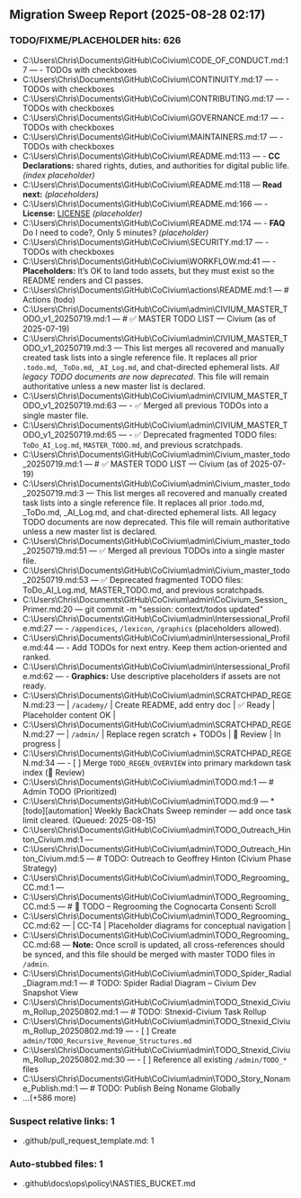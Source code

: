 ## Migration Sweep Report (2025-08-28 02:17)

### TODO/FIXME/PLACEHOLDER hits: 626
- C:\Users\Chris\Documents\GitHub\CoCivium\CODE_OF_CONDUCT.md:17 — - TODOs with checkboxes
- C:\Users\Chris\Documents\GitHub\CoCivium\CONTINUITY.md:17 — - TODOs with checkboxes
- C:\Users\Chris\Documents\GitHub\CoCivium\CONTRIBUTING.md:17 — - TODOs with checkboxes
- C:\Users\Chris\Documents\GitHub\CoCivium\GOVERNANCE.md:17 — - TODOs with checkboxes
- C:\Users\Chris\Documents\GitHub\CoCivium\MAINTAINERS.md:17 — - TODOs with checkboxes
- C:\Users\Chris\Documents\GitHub\CoCivium\README.md:113 — - **CC Declarations:** shared rights, duties, and authorities for digital public life. *(index placeholder)*
- C:\Users\Chris\Documents\GitHub\CoCivium\README.md:118 — **Read next:** *(placeholders)*
- C:\Users\Chris\Documents\GitHub\CoCivium\README.md:166 — - **License:** [LICENSE](./LICENSE) *(placeholder)*
- C:\Users\Chris\Documents\GitHub\CoCivium\README.md:174 — - **FAQ** Do I need to code?, Only 5 minutes? *(placeholder)*
- C:\Users\Chris\Documents\GitHub\CoCivium\SECURITY.md:17 — - TODOs with checkboxes
- C:\Users\Chris\Documents\GitHub\CoCivium\WORKFLOW.md:41 — - **Placeholders:** It’s OK to land todo assets, but they must exist so the README renders and CI passes.
- C:\Users\Chris\Documents\GitHub\CoCivium\actions\README.md:1 — # Actions (todo)
- C:\Users\Chris\Documents\GitHub\CoCivium\admin\CIVIUM_MASTER_TODO_v1_20250719.md:1 — # ✅ MASTER TODO LIST — Civium (as of 2025-07-19)
- C:\Users\Chris\Documents\GitHub\CoCivium\admin\CIVIUM_MASTER_TODO_v1_20250719.md:3 — This list merges all recovered and manually created task lists into a single reference file. It replaces all prior `.todo.md`, `_ToDo.md`, `_AI_Log.md`, and chat-directed ephemeral lists. *All legacy TODO documents are now deprecated.* This file will remain authoritative unless a new master list is declared.
- C:\Users\Chris\Documents\GitHub\CoCivium\admin\CIVIUM_MASTER_TODO_v1_20250719.md:63 — - ✅ Merged all previous TODOs into a single master file.
- C:\Users\Chris\Documents\GitHub\CoCivium\admin\CIVIUM_MASTER_TODO_v1_20250719.md:65 — - ✅ Deprecated fragmented TODO files: `ToDo_AI_Log.md`, `MASTER_TODO.md`, and previous scratchpads.
- C:\Users\Chris\Documents\GitHub\CoCivium\admin\Civium_master_todo_20250719.md:1 — # ✅ MASTER TODO LIST — Civium (as of 2025-07-19)
- C:\Users\Chris\Documents\GitHub\CoCivium\admin\Civium_master_todo_20250719.md:3 — This list merges all recovered and manually created task lists into a single reference file. It replaces all prior .todo.md, _ToDo.md, _AI_Log.md, and chat-directed ephemeral lists. All legacy TODO documents are now deprecated. This file will remain authoritative unless a new master list is declared.
- C:\Users\Chris\Documents\GitHub\CoCivium\admin\Civium_master_todo_20250719.md:51 — ✅ Merged all previous TODOs into a single master file.
- C:\Users\Chris\Documents\GitHub\CoCivium\admin\Civium_master_todo_20250719.md:53 — ✅ Deprecated fragmented TODO files: ToDo_AI_Log.md, MASTER_TODO.md, and previous scratchpads.
- C:\Users\Chris\Documents\GitHub\CoCivium\admin\CoCivium_Session_Primer.md:20 — git commit -m "session: context/todos updated"
- C:\Users\Chris\Documents\GitHub\CoCivium\admin\Intersessional_Profile.md:27 — - `/appendices`, `/lexicon`, `/graphics` (placeholders allowed).
- C:\Users\Chris\Documents\GitHub\CoCivium\admin\Intersessional_Profile.md:44 — - Add TODOs for next entry.  Keep them action‑oriented and ranked.
- C:\Users\Chris\Documents\GitHub\CoCivium\admin\Intersessional_Profile.md:62 — - **Graphics:** Use descriptive placeholders if assets are not ready.
- C:\Users\Chris\Documents\GitHub\CoCivium\admin\SCRATCHPAD_REGEN.md:23 — | `/academy/`   | Create README, add entry doc | ✅ Ready | Placeholder content OK |
- C:\Users\Chris\Documents\GitHub\CoCivium\admin\SCRATCHPAD_REGEN.md:27 — | `/admin/`     | Replace regen scratch + TODOs | 🔄 Review | In progress |
- C:\Users\Chris\Documents\GitHub\CoCivium\admin\SCRATCHPAD_REGEN.md:34 — - [ ] Merge `TODO_REGEN_OVERVIEW` into primary markdown task index (🔄 Review)
- C:\Users\Chris\Documents\GitHub\CoCivium\admin\TODO.md:1 — # Admin TODO (Prioritized)
- C:\Users\Chris\Documents\GitHub\CoCivium\admin\TODO.md:9 — * [todo][automation] Weekly BackChats Sweep reminder — add once task limit cleared.  (Queued: 2025-08-15)
- C:\Users\Chris\Documents\GitHub\CoCivium\admin\TODO_Outreach_Hinton_Civium.md:1 — <!-- Filename: TODO_Outreach_Hinton_Civium.md -->
- C:\Users\Chris\Documents\GitHub\CoCivium\admin\TODO_Outreach_Hinton_Civium.md:5 — # TODO: Outreach to Geoffrey Hinton (Civium Phase Strategy)
- C:\Users\Chris\Documents\GitHub\CoCivium\admin\TODO_Regrooming_CC.md:1 — <!-- Filename: TODO_Regrooming_CC.md -->
- C:\Users\Chris\Documents\GitHub\CoCivium\admin\TODO_Regrooming_CC.md:5 — # 🧠 TODO – Regrooming the Cognocarta Consenti Scroll
- C:\Users\Chris\Documents\GitHub\CoCivium\admin\TODO_Regrooming_CC.md:62 — | CC-T4 | Placeholder diagrams for conceptual navigation |
- C:\Users\Chris\Documents\GitHub\CoCivium\admin\TODO_Regrooming_CC.md:68 — **Note:** Once scroll is updated, all cross-references should be synced, and this file should be merged with master TODO files in `/admin`.
- C:\Users\Chris\Documents\GitHub\CoCivium\admin\TODO_Spider_Radial_Diagram.md:1 — # TODO: Spider Radial Diagram – Civium Dev Snapshot View
- C:\Users\Chris\Documents\GitHub\CoCivium\admin\TODO_Stnexid_Civium_Rollup_20250802.md:1 — # TODO: Stnexid-Civium Task Rollup
- C:\Users\Chris\Documents\GitHub\CoCivium\admin\TODO_Stnexid_Civium_Rollup_20250802.md:19 — - [ ] Create `admin/TODO_Recursive_Revenue_Structures.md`
- C:\Users\Chris\Documents\GitHub\CoCivium\admin\TODO_Stnexid_Civium_Rollup_20250802.md:30 — - [ ] Reference all existing `/admin/TODO_*` files
- C:\Users\Chris\Documents\GitHub\CoCivium\admin\TODO_Story_Noname_Publish.md:1 — # TODO: Publish Being Noname Globally
- …(+586 more)

### Suspect relative links: 1
- .github/pull_request_template.md: 1

### Auto-stubbed files: 1
- .github\docs\ops\policy\NASTIES_BUCKET.md
